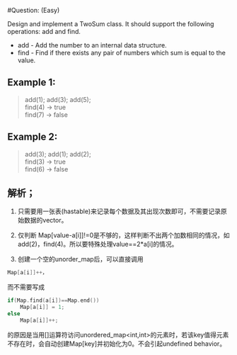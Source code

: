 #Question: (Easy)

Design and implement a TwoSum class. It should support the following operations: add and find.

* add - Add the number to an internal data structure.
* find - Find if there exists any pair of numbers which sum is equal to the value.

## Example 1:

>add(1); add(3); add(5); <br>
>find(4) -> true <br>
>find(7) -> false <br>

## Example 2:

>add(3); add(1); add(2); <br>
>find(3) -> true <br>
>find(6) -> false <br>

## 解析；

1. 只需要用一张表(hastable)来记录每个数据及其出现次数即可，不需要记录原始数据的vector。

2. 仅判断 Map[value-a[i]]!=0是不够的，这样判断不出两个加数相同的情况，如 add(2)，find(4)。所以要特殊处理value==2*a[i]的情况。

3. 创建一个空的unorder_map后，可以直接调用 
``` cpp
Map[a[i]]++，
``` 
而不需要写成
``` cpp
if(Map.find(a[i])==Map.end()) 
	Map[a[i]] = 1;
else
	Map[a[i]]++;
```
的原因是当用[]运算符访问unordered_map<int,int>的元素时，若该key值得元素不存在时，会自动创建Map[key]并初始化为0。不会引起undefined behavior。